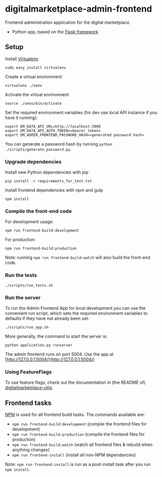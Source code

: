 # digitalmarketplace-admin-frontend

Frontend administration application for the digital marketplace.

- Python app, based on the [Flask framework](http://flask.pocoo.org/)

## Setup

Install [Virtualenv](https://virtualenv.pypa.io/en/latest/)

```
sudo easy_install virtualenv
```

Create a virtual environment

 ```
 virtualenv ./venv
 ```

 Activate the virtual environment
 ```
 source ./venv/bin/activate
 ```

Set the required environment variables (for dev use local API instance if you
have it running):
```
export DM_DATA_API_URL=http://localhost:5000
export DM_DATA_API_AUTH_TOKEN=<bearer_token>
export DM_ADMIN_FRONTEND_PASSWORD_HASH=<generated password hash>
```
You can generate a password hash by running `python ./scripts/generate_password.py`.


### Upgrade dependencies

Install new Python dependencies with pip

```pip install -r requirements_for_test.txt```

Install frontend dependencies with npm and gulp

```
npm install
```

### Compile the front-end code

For development usage:

```
npm run frontend-build:development
```

For production:

```
npm run frontend-build:production
```

Note: running `npm run frontend-build:watch` will also build the front-end code.

### Run the tests

```
./scripts/run_tests.sh
```


### Run the server

To run the Admin Frontend App for local development you can use the convenient run
script, which sets the required environment variables to defaults if they have
not already been set:

```
./scripts/run_app.sh
```

More generally, the command to start the server is:
```
python application.py runserver
```

The admin frontend runs on port 5004. Use the app at [http://127.0.0.1:5004/](http://127.0.0.1:5004/)

### Using FeatureFlags

To use feature flags, check out the documentation in (the README of)
[digitalmarketplace-utils](https://github.com/alphagov/digitalmarketplace-utils#using-featureflags).

## Frontend tasks

[NPM](https://www.npmjs.org/) is used for all frontend build tasks. The commands available are:

- `npm run frontend-build:development` (compile the frontend files for development)
- `npm run frontend-build:production` (compile the frontend files for production)
- `npm run frontend-build:watch` (watch all frontend files & rebuild when anything changes)
- `npm run frontend-install` (install all non-NPM dependancies)

Note: `npm run frontend-install` is run as a post-install task after you run `npm install`.
